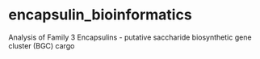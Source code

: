 # encapsulin_bioinformatics
Analysis of Family 3 Encapsulins - putative saccharide biosynthetic gene cluster (BGC) cargo  
